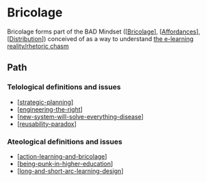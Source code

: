 # Bricolage

Bricolage forms part of the BAD Mindset ([[Bricolage]], [[Affordances]], [[Distribution]]) conceived of as a way to understand [the e-learning reality/rhetoric chasm](http://djon.es/blog/2014/09/05/breaking-bad-to-bridge-the-e-learning-realityrhetoric-chasm/)

## Path

### Telological definitions and issues

- [[strategic-planning]]
- [[engineering-the-right]]
- [[new-system-will-solve-everything-disease]]
- [[reusability-paradox]]

### Ateological definitions and issues

- [[action-learning-and-bricolage]]
- [[being-punk-in-higher-education]]
- [[long-and-short-arc-learning-design]]

[//begin]: # "Autogenerated link references for markdown compatibility"
[Bricolage]: bricolage "Bricolage"
[Affordances]: affordances "Affordances"
[Distribution]: distribution "Distribution"
[strategic-planning]: Bricolage/strategic-planning "Strategic Planning"
[engineering-the-right]: Bricolage/engineering-the-right "Engineering the Right"
[new-system-will-solve-everything-disease]: Bricolage/new-system-will-solve-everything-disease "New System Will Solve Everything Disease"
[reusability-paradox]: Bricolage/reusability-paradox "Reusability Paradox"
[action-learning-and-bricolage]: Bricolage/action-learning-and-bricolage "Action learning and bricolage"
[being-punk-in-higher-education]: Bricolage/being-punk-in-higher-education "Being punk in higher education"
[long-and-short-arc-learning-design]: Distribution/long-and-short-arc-learning-design "Long and short arc learning design"
[//end]: # "Autogenerated link references"